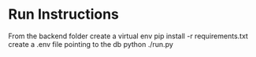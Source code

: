 # Run Instructions

From the backend folder
create a virtual env
pip install -r requirements.txt
create a .env file pointing to the db
python ./run.py
